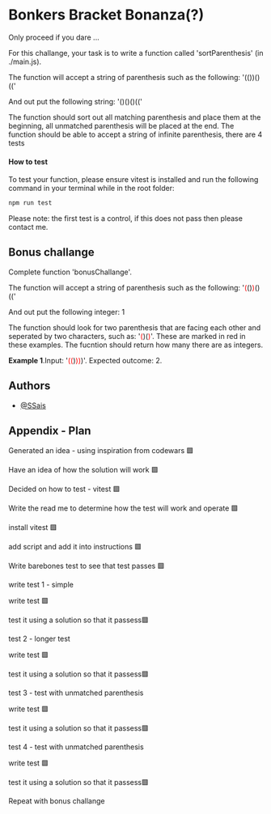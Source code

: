 
# Bonkers Bracket Bonanza(?)

Only proceed if you dare ...

For this challange, your task is to write a function called 'sortParenthesis' (in ./main.js). 

The function will accept a string of parenthesis such as the following: '(())()(('

And out put the following string: '()()()((' 

The function should sort out all matching parenthesis and place them at the beginning, all unmatched parenthesis will be placed at the end. 
The function should be able to accept a string of infinite parenthesis, there are 4 tests


#### How to test 

To test your function, please ensure vitest is installed and run the following command in  your terminal while in the root folder:

```bash
npm run test
```

Please note: the first test is a control, if this does not pass then please contact me.


## Bonus challange 

Complete function 'bonusChallange'.

The function will accept a string of parenthesis such as the following: '<span style="color:red;">(</span>()<span style="color:red;">)</span>()(('

And out put the following integer: 1

The function should look for two parenthesis that are facing each other and seperated by two characters, such as: '<span style="color:red;">(</span>)(<span style="color:red;">)</span>'. These are marked in red in these examples. The fucntion should return how many there are as integers.

**Example 1**.Input: '<span style="color:red;">(</span><span style="color:red;">(</span>)<span style="color:red;">)</span><span style="color:red;">)</span>)'. Expected outcome: 2.

## Authors

- [@SSais](https://github.com/SSais)

## Appendix - Plan

Generated an idea - using inspiration from codewars 🟩

Have an idea of how the solution will work 🟩

Decided on how to test - vitest 🟩

Write the read me to determine how the test will work and operate 🟩

install vitest 🟩

add script and add it into instructions 🟩

Write barebones test to see that test passes 🟩

write test 1 - simple 

write test 🟩

test it using a solution so that it passess🟩

test 2 - longer test 

write test 🟩

test it using a solution so that it passess🟩

test 3 - test with unmatched parenthesis

write test 🟩

test it using a solution so that it passess🟩

test 4 - test with unmatched parenthesis

write test 🟩

test it using a solution so that it passess🟩

Repeat with bonus challange

